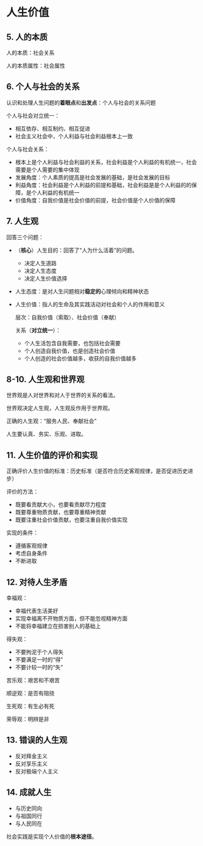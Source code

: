 # 人生价值

## 5. 人的本质

人的本质：社会关系

人的本质属性：社会属性

## 6. 个人与社会的关系

认识和处理人生问题的**着眼点**和**出发点**：个人与社会的关系问题

个人与社会对立统一：

+ 相互依存、相互制约、相互促进
+ 社会主义社会中，个人利益与社会利益根本上一致

个人与社会关系：

+ 根本上是个人利益与社会利益的关系，社会利益是个人利益的有机统一，社会需要是个人需要的集中体现
+ 发展角度：个人素质的提高是社会发展的基础，是社会发展的目标
+ 利益角度：社会利益是个人利益的前提和基础，社会利益是是个人利益的的保障，是个人利益的有机统一
+ 价值角度：自我价值是社会价值的前提，社会价值是个人价值的保障

## 7. 人生观

回答三个问题：

+ （**核心**）人生目的：回答了“人为什么活着”的问题。

    + 决定人生道路
    + 决定人生态度
    + 决定人生价值选择
+ 人生态度：是对人生问题相对**稳定的**心理倾向和精神状态
+ 人生价值：指人的生命及其实践活动对社会和个人的作用和意义

  层次：自我价值（索取）、社会价值（奉献）

  关系（**对立统一**）：

  + 个人生活包含自我需要，也包括社会需要
  + 个人创造自我价值，也是创造社会价值
  + 个人创造的社会价值越多，收获的自我价值越多

## 8-10. 人生观和世界观

世界观是人对世界和对人于世界的关系的看法。

世界观决定人生观，人生观反作用于世界观。

正确的人生观：“服务人民、奉献社会”

人生要认真、务实、乐观、进取。

## 11. 人生价值的评价和实现

正确评价人生价值的标准：历史标准（是否符合历史客观规律，是否促进历史进步）

评价的方法：

+ 既要看贡献大小，也要看贡献尽力程度
+ 既要尊重物质贡献，也要尊重精神贡献
+ 既要注重社会价值贡献，也要注重自我价值实现

实现的条件：

+ 遵循客观规律
+ 考虑自身条件
+ 不断进取

## 12. 对待人生矛盾

幸福观：

+ 幸福代表生活美好
+ 实现幸福离不开物质方面，但不能忽视精神方面
+ 不能将幸福建立在损害别人的基础上

得失观：

+ 不要拘泥于个人得失
+ 不要满足一时的“得”
+ 不要计较一时的“失”

苦乐观：艰苦和不艰苦

顺逆观：是否有阻挠

生死观：有生必有死

荣辱观：明辨是非

## 13. 错误的人生观

+ 反对拜金主义
+ 反对享乐主义
+ 反对极端个人主义

## 14. 成就人生

+ 与历史同向
+ 与祖国同行
+ 与人民同在

社会实践是实现个人价值的**根本途径**。